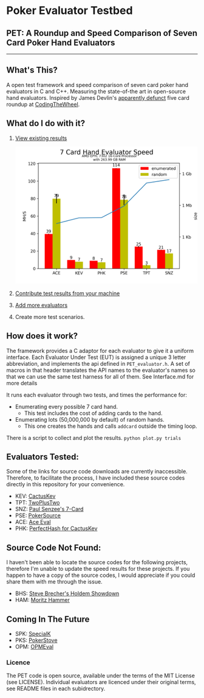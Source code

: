 Poker Evaluator Testbed 
==================

## PET: A Roundup and Speed Comparison of Seven Card Poker Hand Evaluators

---------------------------------------------

## What's This?
A open test framework and speed comparison of seven card poker hand evaluators in C and C++.  Measuring the state-of-the art in open-source hand evaluators.  Inspired by James Devlin's [apparently defunct](http://www.codingthewheel.com/archives/poker-hand-evaluator-roundup)
 five card roundup at [CodingTheWheel](https://web.archive.org/web/20140717015339/http://codingthewheel.com/archives/poker-hand-evaluator-roundup/). 


## What do I do with it?

1. [View existing results](./wiki/sample_result)

      ![Sample Result](./wiki/sample_result.png "Example") 

2. [Contribute test results from your machine](./wiki/howtoruntests.md)

3. [Add more evaluators](./wiki/howtoaddevaluators.md)

4. Create more test scenarios. 


## How does it work?

The framework provides a C adaptor for each evaluator to give it a uniform interface.  Each Evaluator Under Test (EUT) is assigned a unique 3 letter abbreviation,  and implements the api defined in `PET_evaluator.h`. A set of macros in that header translates the API names to the evaluator's names so that we can use the same test harness for all of them.  See Interface.md for more details


It runs each evaluator through two tests, and times the performance for:

* Enumerating every possible 7 card hand.
  * This test includes the cost of adding cards to the hand.
* Enumerating lots (50,000,000 by default) of random hands.
  * This one creates the hands and calls `addcard` outside the timing loop.

There is a script to collect and plot the results. `python plot.py trials`


## Evaluators Tested:
Some of the links for source code downloads are currently inaccessible. Therefore, to facilitate the process, I have included these source codes directly in this repository for your convenience.
- KEV: [CactusKev](cactuskev/README.md)
- TPT: [TwoPlusTwo](twoplustwo/README.md)
- SNZ: [Paul Senzee's 7-Card](senzee/README.md)
- PSE: [PokerSource](pokersource/README.md)
- ACE: [Ace Eval](ace_eval/README.md)
- PHK: [PerfectHash for CactusKev](perfecthash/README.md)


## Source Code Not Found:
I haven't been able to locate the source codes for the following projects, therefore I'm unable to update the speed results for these projects. If you happen to have a copy of the source codes, I would appreciate if you could share them with me through the issue.
- BHS: [Steve Brecher's Holdem Showdown](showdown/README.md)
- HAM: [Moritz Hammer](hammer/README.md)

## Coming In The Future
- SPK: [SpecialK](https://github.com/kennethshackleton/SKPokerEval)
- PKS: [PokerStove](https://github.com/andrewprock/pokerstove)
- OPM: [OPMEval](https://github.com/zekyll/OMPEval)


### Licence
The PET code is open source, available under the terms of the MIT License (see LICENSE).  Individual evaluators are licenced under their original terms, see README files in each subidrectory.

